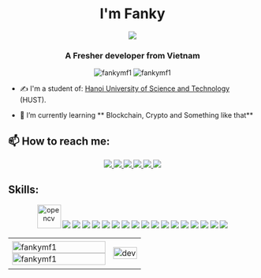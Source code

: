 <h1 align="center"> <imp src="https://github.com/fankymf1/fankymf1/blob/main/hello-cute.gif"/> I'm Fanky</h1>
<p align="center"><img src="https://img.icons8.com/color/48/000000/vietnam-circular.png"/></p>
<h3 align="center">A Fresher developer from Vietnam </h3>
<p align="center"> <img src="https://komarev.com/ghpvc/?username=fankymf1" alt="fankymf1" /> <img src="https://badges.pufler.dev/repos/fankymf1" alt="fankymf1" /> </p>

- ✍ I'm a student of: [Hanoi University of Science and Technology](https://hust.edu.vn) (HUST).

- 🌱 I’m currently learning ** Blockchain, Crypto and Something like that**


## 📫 How to reach me:
<p align="center">
  <a href="https://linkedin.com/in/fankymf" target="_blank">
    <img src="https://img.icons8.com/fluent/48/000000/linkedin.png"/>
  </a>
  <a href="https://www.facebook.com/fanky.hientran" alt="Facebook">
    <img src="https://img.icons8.com/color/64/000000/facebook-circled--v3.png"/>
  </a> 
  <a href="https://github.com/fankymf1" alt="Github">
    <img src="https://img.icons8.com/fluent/48/000000/github.png"/>

  <a href="mailto:hientranhuu64@gmail.com" alt="Email">
    <img src="https://img.icons8.com/fluency/64/000000/mail.png"/>
  </a>
    <a href="https://www.instagram.com/fankypowerlifting/" alt="instagram">
    <img src="https://img.icons8.com/color/64/000000/instagram-new--v2.png"/>
  </a>
    <a>
      <a href="https://twitter.com/HinTrnHu1" alt="twitter">
       <img src="https://img.icons8.com/color/48/000000/twitter--v1.png"/>
    </a>
</p>

## Skills:
<p align="center">
  <img src="https://www.vectorlogo.zone/logos/opencv/opencv-icon.svg" alt="opencv" width="48" height="48"/> 
  <img src="https://img.icons8.com/color/48/000000/microsoft-sql-server.png"/>
  <img src="https://img.icons8.com/color/48/000000/mysql-logo.png"/>
  <img src="https://img.icons8.com/cotton/64/000000/source-code--v3.png"/>
  <img src="https://img.icons8.com/color/48/000000/css3.png"/>
  <img src="https://img.icons8.com/color/48/000000/git.png"/>
  <img src="https://img.icons8.com/color/48/000000/github-2.png"/>
  <img src="https://img.icons8.com/color/48/000000/visual-studio-code-2019.png"/>
  <img src="https://img.icons8.com/color/48/000000/visual-studio-2019.png"/>
  <img src="https://img.icons8.com/color/48/000000/c-plus-plus-logo.png"/>
  <img src="https://img.icons8.com/color/48/000000/c-programming.png"/>
  <img src="https://img.icons8.com/external-flaticons-flat-flat-icons/64/000000/external-algorithms-data-analytics-flaticons-flat-flat-icons.png"/>
  <img src="https://img.icons8.com/color/48/000000/html-5--v1.png"/>
  <img src="https://img.icons8.com/color/48/000000/java-coffee-cup-logo--v2.png"/>
  <img src="https://img.icons8.com/color/48/000000/dart.png"/>
  <img src="https://img.icons8.com/fluency/48/000000/flutter.png"/>
  <img src="https://img.icons8.com/color/48/000000/javascript--v2.png"/>
  <img src="https://img.icons8.com/cotton/64/000000/web-design--v2.png"/>
</p>

<table style="width:100%;">
  <tr>
    <td>
      <img src="https://github-readme-stats.vercel.app/api/top-langs/?username=fankymf1&bg_color=FFFFFF00&text_color=179fa3&layout=compact&hide=CSS&langs_count=10&custom_title=Top%20ngôn%20ngữ%20được%20dùng" alt="fankymf1" width="100%"/>
      <img src="https://github-readme-stats.vercel.app/api?username=fankymf1&bg_color=FFFFFF00&text_color=179fa3&show_icons=true&count_private=true&include_all_commits=true&custom_title=Hoạt%20động%20trên%20Github" alt="fankymf1" width="100%"/>
    </td>
    <td>
      <p align="center"> 
        <img src="https://cdn.dribbble.com/users/1059583/screenshots/4171367/coding-freak.gif" alt="dev" width="100%"/>
      </p>
    </td>
  </tr>
</table>
